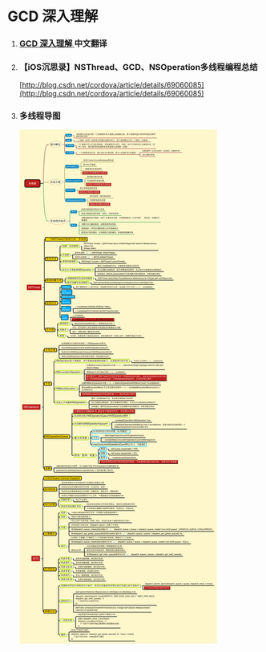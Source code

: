 # GCD 深入理解

1. ### [**GCD 深入理解** ](https://github.com/nixzhu/dev-blog/blob/master/2014-04-19-grand-central-dispatch-in-depth-part-1.md)中文翻译
2. ### 【iOS沉思录】NSThread、GCD、NSOperation多线程编程总结

   [http://blog.csdn.net/cordova/article/details/69060085](http://blog.csdn.net/cordova/article/details/69060085)

3. ### 多线程导图

   ![](/assets/多线程.png)



